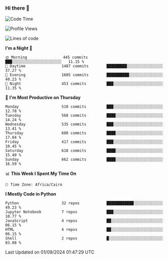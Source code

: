 ### Hi there 👋

<!--
**AMR-KELEG/AMR-KELEG** is a ✨ _special_ ✨ repository because its `README.md` (this file) appears on your GitHub profile.

Here are some ideas to get you started:

- 🔭 I’m currently working on ...
- 🌱 I’m currently learning ...
- 👯 I’m looking to collaborate on ...
- 🤔 I’m looking for help with ...
- 💬 Ask me about ...
- 📫 How to reach me: ...
- 😄 Pronouns: ...
- ⚡ Fun fact: ...
-->

<!--START_SECTION:waka-->
![Code Time](http://img.shields.io/badge/Code%20Time-0%20secs-blue)

![Profile Views](http://img.shields.io/badge/Profile%20Views-1-blue)

![Lines of code](https://img.shields.io/badge/From%20Hello%20World%20I%27ve%20Written-24.1%20million%20lines%20of%20code-blue)

**I'm a Night 🦉** 

```text
🌞 Morning                445 commits         ███░░░░░░░░░░░░░░░░░░░░░░   11.15 % 
🌆 Daytime                1487 commits        █████████░░░░░░░░░░░░░░░░   37.27 % 
🌃 Evening                1605 commits        ██████████░░░░░░░░░░░░░░░   40.23 % 
🌙 Night                  453 commits         ███░░░░░░░░░░░░░░░░░░░░░░   11.35 % 
```
📅 **I'm Most Productive on Thursday** 

```text
Monday                   510 commits         ███░░░░░░░░░░░░░░░░░░░░░░   12.78 % 
Tuesday                  568 commits         ████░░░░░░░░░░░░░░░░░░░░░   14.24 % 
Wednesday                535 commits         ███░░░░░░░░░░░░░░░░░░░░░░   13.41 % 
Thursday                 680 commits         ████░░░░░░░░░░░░░░░░░░░░░   17.04 % 
Friday                   417 commits         ███░░░░░░░░░░░░░░░░░░░░░░   10.45 % 
Saturday                 618 commits         ████░░░░░░░░░░░░░░░░░░░░░   15.49 % 
Sunday                   662 commits         ████░░░░░░░░░░░░░░░░░░░░░   16.59 % 
```


📊 **This Week I Spent My Time On** 

```text
🕑︎ Time Zone: Africa/Cairo
```

**I Mostly Code in Python** 

```text
Python                   32 repos            ████████████░░░░░░░░░░░░░   49.23 % 
Jupyter Notebook         7 repos             ███░░░░░░░░░░░░░░░░░░░░░░   10.77 % 
JavaScript               4 repos             ██░░░░░░░░░░░░░░░░░░░░░░░   06.15 % 
HTML                     4 repos             ██░░░░░░░░░░░░░░░░░░░░░░░   06.15 % 
Shell                    2 repos             █░░░░░░░░░░░░░░░░░░░░░░░░   03.08 % 
```




 Last Updated on 01/09/2024 01:47:29 UTC
<!--END_SECTION:waka-->

